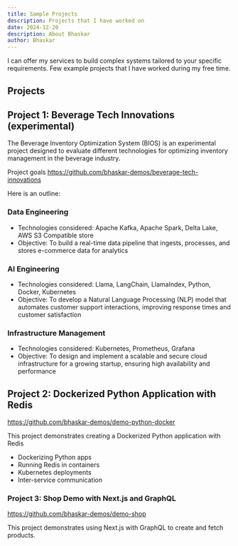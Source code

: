 ```yaml
---
title: Sample Projects
description: Projects that I have worked on
date: 2024-12-20
description: About Bhaskar
author: Bhaskar
---
```


I can offer my services to build complex systems tailored to your specific requirements. Few example projects that I have worked during my free time.

## Projects

## Project 1: Beverage Tech Innovations (experimental)

The Beverage Inventory Optimization System (BIOS) is an experimental project designed to evaluate different technologies for optimizing inventory management in the beverage industry.

Project goals https://github.com/bhaskar-demos/beverage-tech-innovations


Here is an outline:


### Data Engineering

- Technologies considered: Apache Kafka, Apache Spark, Delta Lake, AWS S3 Compatible store
- Objective: To build a real-time data pipeline that ingests, processes, and stores e-commerce data for analytics

### AI Engineering

- Technologies considered: Llama, LangChain, LlamaIndex, Python, Docker, Kubernetes
- Objective: To develop a Natural Language Processing (NLP) model that automates customer support interactions, improving response times and customer satisfaction

### Infrastructure Management

- Technologies considered: Kubernetes, Prometheus, Grafana
- Objective: To design and implement a scalable and secure cloud infrastructure for a growing startup, ensuring high availability and performance


## Project 2: Dockerized Python Application with Redis

https://github.com/bhaskar-demos/demo-python-docker

This project demonstrates creating a Dockerized Python application with Redis

* Dockerizing Python apps
* Running Redis in containers
* Kubernetes deployments
* Inter-service communication

### Project 3: Shop Demo with Next.js and GraphQL

https://github.com/bhaskar-demos/demo-shop

This project demonstrates using Next.js with GraphQL to create and fetch products.
